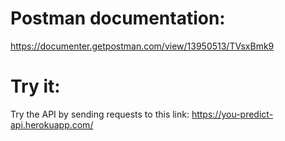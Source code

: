 # Postman documentation:
https://documenter.getpostman.com/view/13950513/TVsxBmk9

# Try it:
Try the API by sending requests to this link: 
https://you-predict-api.herokuapp.com/
